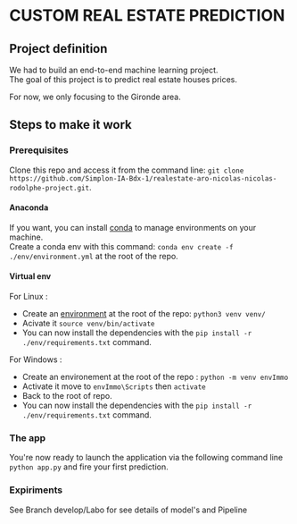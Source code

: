 # CUSTOM REAL ESTATE PREDICTION

## Project definition

We had to build an end-to-end machine learning project.  
The goal of this project is to predict real estate houses prices.

For now, we only focusing to the Gironde area.

## Steps to make it work

### Prerequisites

Clone this repo and access it from the command line: `git clone https://github.com/Simplon-IA-Bdx-1/realestate-aro-nicolas-nicolas-rodolphe-project.git`.

#### Anaconda

If you want, you can install [conda](https://docs.conda.io/en/latest/miniconda.html) to manage environments on your machine.  
Create a conda env with this command: `conda env create -f ./env/environment.yml` at the root of the repo.

#### Virtual env

For Linux :
  - Create an [environment](https://virtualenv.pypa.io/en/stable/) at the root of the repo: `python3 venv venv/`
  - Acivate it `source venv/bin/activate`
  - You can now install the dependencies with the `pip install -r ./env/requirements.txt` command.

For Windows :
  - Create an environement at the root of the repo : `python -m venv envImmo`
  - Activate it move to `envImmo\Scripts` then `activate`
  - Back to the root of repo.
  - You can now install the dependencies with the `pip install -r ./env/requirements.txt` command.

### The app

You're now ready to launch the application via the following command line `python app.py` and fire your first prediction.

### Expiriments

See Branch develop/Labo for see details of model's and Pipeline
